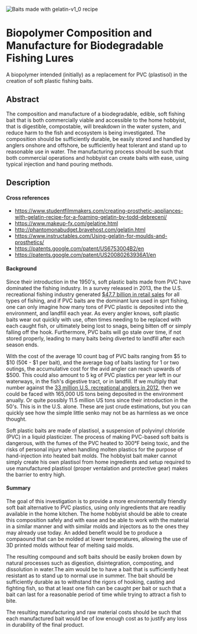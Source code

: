 ![Baits made with gelatin-v1_0 recipe](https://github.com/seyDoggy/biopolymer-recipe/blob/main/images/gelatin-v1_0-baits.jpg?raw=true)

# Biopolymer Composition and Manufacture for Biodegradable Fishing Lures
A biopolymer intended (initially) as a replacement for PVC (plastisol) in the creation of soft plastic fishing baits.

## Abstract
The composition and manufacture of a biodegradable, edible, soft fishing bait that is both commercially viable and accessible to the home hobbyist, that is digestible, compostable, will breakdown in the water system, and reduce harm to the fish and ecosystem is being investigated. The composition should be sufficiently durable, be easily stored and handled by anglers onshore and offshore, be sufficiently heat tolerant and stand up to reasonable use in water. The manufacturing process should be such that both commercial operations and hobbyist can create baits with ease, using typical injection and hand pouring methods.

## Description
#### Cross references
- https://www.studentfilmmakers.com/creating-prosthetic-appliances-with-gelatin-recipe-for-a-foaming-gelatin-by-todd-debreceni/
- https://www.makeup-fx.com/gelatine.html
- http://phantomonabudget.bravehost.com/gelatin.html
- https://www.instructables.com/Using-gelatin-for-moulds-and-prosthetics/
- https://patents.google.com/patent/US6753004B2/en
- https://patents.google.com/patent/US20080263936A1/en

#### Background
Since their introduction in the 1950's, soft plastic baits made from PVC have dominated the fishing industry. In a survey released in 2013, the the U.S. recreational fishing industry generated [$47.7 billion in retail sales](https://asafishing.org/uploads/2011_ASASportfishing_in_America_Report_January_2013.pdf "American Sportfishing Association Report") for all types of fishing, and if PVC baits are the dominant lure used in sprt fishing, one can only imagine how many tons of PVC plastic is deposited into the environment, and landfill each year. As every angler knows, soft plastic baits wear out quickly with use, often times needing to be replaced with each caught fish, or ultimately being lost to snags, being bitten off or simply falling off the hook. Furthermore, PVC baits will go stale over time, if not stored properly, leading to many baits being diverted to landfill after each season ends.

With the cost of the average 10 count bag of PVC baits ranging from $5 to $10 (50¢ - $1 per bait), and the average bag of baits lasting for 1 or two outings, the accumulative cost for the avid angler can reach upwards of $500. This could also amount to 5 kg of PVC plastics per year left in our waterways, in the fish's digestive tract, or in landfill. If we multiply that number against the [33 million U.S. recreational anglers in 2012](https://asafishing.org/uploads/2011_ASASportfishing_in_America_Report_January_2013.pdf "American Sportfishing Association Report"), then we could be faced with 165,000 US tons being deposited in the environment anually. Or quite possibly 11.5 million US tons since their introduction in the 50's. This is in the U.S. alone. These are just crude estimations, but you can quickly see how the simple little senko may not be as harmless as we once thought.

Soft plastic baits are made of plastisol, a suspension of polyvinyl chloride (PVC) in a liquid plasticizer. The process of making PVC-based soft baits is dangerous, with the fumes of the PVC heated to 300°F being toxic, and the risks of personal injury when handling molten plastics for the purpose of hand-injection into heated bait molds. The hobbyist bait maker cannot simply create his own plastisol from home ingredients and setup required to use manufactured plastisol (proper ventalation and protective gear) makes the barrier to entry high.

#### Summary
The goal of this investigation is to provide a more environmentally friendly soft bait alternative to PVC plastics, using only ingredients that are readliy available in the home kitchen. The home hobbyist should be able to create this composition safely and with ease and be able to work with the material in a similar manner and with similar molds and injectors as to the ones they may already use today. An added benefit would be to produce a compaound that can be molded at lower temperatures, allowing the use of 3D printed molds without fear of melting said molds.

The resulting compound and soft baits should be easily broken down by natural processes such as digestion, disintegration, composting, and dissolution in water.The aim would be to have a bait that is sufficiently heat resistant as to stand up to normal use in summer. The bait should be sufficiently durable as to withstand the rigors of hooking, casting and fighting fish, so that at least one fish can be caught per bait or such that a bait can last for a reasonable period of time while trying to attract a fish to bite. 

The resulting manufacturing and raw material costs should be such that each manufactured bait would be of low enough cost as to justify any loss in durability of the final product.
